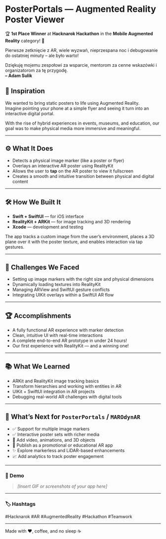 # PosterPortals — Augmented Reality Poster Viewer

🏆 **1st Place Winner** at **Hacknarok Hackathon** in the **Mobile Augmented Reality** category! 🚀

Pierwsze zetknięcie z AR, wiele wyzwań, nieprzespana noc i debugowanie do ostatniej minuty – ale było warto!

Dziękuję mojemu zespołowi za wsparcie, mentorom za cenne wskazówki i organizatorom za tę przygodę.  
**– Adam Sulik**

## 🧠 Inspiration

We wanted to bring static posters to life using Augmented Reality.  
Imagine pointing your phone at a simple flyer and seeing it turn into an interactive digital portal.

With the rise of hybrid experiences in events, museums, and education, our goal was to make physical media more immersive and meaningful.

---

## ⚙️ What It Does

- Detects a physical image marker (like a poster or flyer)
- Overlays an interactive AR poster using RealityKit
- Allows the user to **tap** on the AR poster to view it fullscreen
- Creates a smooth and intuitive transition between physical and digital content

---

## 🛠️ How We Built It

- **Swift + SwiftUI** — for iOS interface
- **RealityKit + ARKit** — for image tracking and 3D rendering
- **Xcode** — development and testing

The app tracks a custom image from the user’s environment, places a 3D plane over it with the poster texture, and enables interaction via tap gestures.

---

## 🧱 Challenges We Faced

- Setting up image markers with the right size and physical dimensions
- Dynamically loading textures into RealityKit
- Managing ARView and SwiftUI gesture conflicts
- Integrating UIKit overlays within a SwiftUI AR flow

---

## 🏆 Accomplishments

- A fully functional AR experience with marker detection
- Clean, intuitive UI with real-time interactions
- A complete end-to-end AR prototype in under 24 hours!
- Our first experience with RealityKit — and a winning one!

---

## 📚 What We Learned

- ARKit and RealityKit image tracking basics
- Transform hierarchies and working with entities in AR
- UIKit + SwiftUI integration in AR projects
- Debugging real-world AR challenges with digital tools

---

## 🚀 What’s Next for `PosterPortals` / `MAROdynAR`

- ✅ Support for multiple image markers
- ✅ Interactive poster sets with richer media
- 🎥 Add video, animations, and 3D objects
- 📲 Publish as a promotional or educational AR app
- ✨ Explore markerless and LiDAR-based enhancements
- 📈 Add analytics to track poster engagement

---

### 📸 Demo

> _[Insert GIF or screenshots of your app here]_

---

### 🏷 Hashtags

#Hacknarok #AR #AugmentedReality #Hackathon #Teamwork

---

Made with ❤️, coffee, and no sleep ☕  
